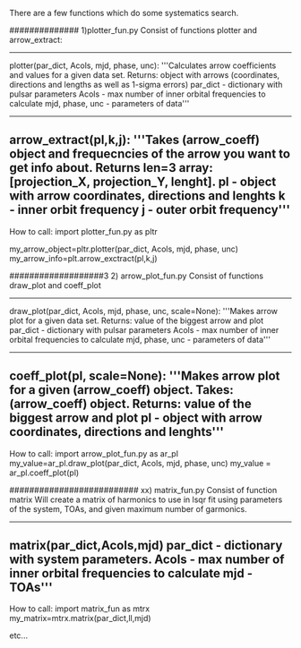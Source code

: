 There are a few functions which do some systematics search.

##############
1)plotter_fun.py
Consist of functions plotter and arrow_extract:

-----
plotter(par_dict, Acols, mjd, phase, unc):
    '''Calculates arrow coefficients and values for a given data set.
       Returns: object with arrows (coordinates, directions and lengths as well as 1-sigma errors) 
par_dict - dictionary with pulsar parameters
Acols - max number of inner orbital frequencies to calculate
mjd, phase, unc - parameters of data''' 

-----
arrow_extract(pl,k,j):
    '''Takes (arrow_coeff) object and frequecncies of the arrow you want to get info about.
    Returns len=3 array: [projection_X, projection_Y, lenght].
pl - object with arrow coordinates, directions and lenghts
k - inner orbit frequency
j - outer orbit frequency'''
-----

How to call:
import plotter_fun.py as pltr

my_arrow_object=pltr.plotter(par_dict, Acols, mjd, phase, unc)
my_arrow_info=plt.arrow_exctract(pl,k,j)

###################3
2) arrow_plot_fun.py
Consist of functions draw_plot and coeff_plot

-----
draw_plot(par_dict, Acols, mjd, phase, unc, scale=None):
    '''Makes arrow plot for a given data set.
       Returns: value of the biggest arrow and plot
par_dict - dictionary with pulsar parameters
Acols - max number of inner orbital frequencies to calculate
mjd, phase, unc - parameters of data'''

-----
coeff_plot(pl, scale=None):
    '''Makes arrow plot for a given (arrow_coeff) object.
       Takes: (arrow_coeff) object. 
       Returns: value of the biggest arrow and plot
pl - object with arrow coordinates, directions and lenghts''' 
-----

How to call:
import arrow_plot_fun.py as ar_pl
my_value=ar_pl.draw_plot(par_dict, Acols, mjd, phase, unc)
my_value = ar_pl.coeff_plot(pl)

##########################
xx) matrix_fun.py
Consist of function matrix
Will create a matrix of harmonics to use in lsqr fit using parameters of the system, TOAs, and given maximum number of garmonics.

-----
matrix(par_dict,Acols,mjd)
par_dict - dictionary with system parameters.
Acols - max number of inner orbital frequencies to calculate
mjd - TOAs'''
-----

How to call:
import matrix_fun as mtrx
my_matrix=mtrx.matrix(par_dict,ll,mjd)




etc...
